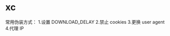 # xc
 常用伪装方式：
        1.设置 DOWNLOAD_DELAY 
        2.禁止 cookies 
        3.更换 user agent 
        4.代理 IP 